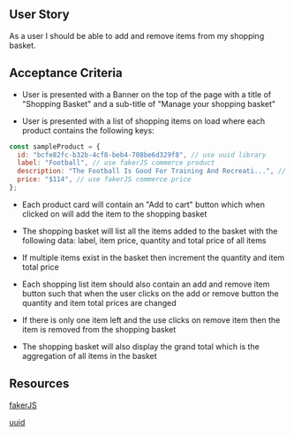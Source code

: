## User Story

As a user I should be able to add and remove items from my shopping basket.

## Acceptance Criteria

- User is presented with a Banner on the top of the page with a title of "Shopping Basket" and a sub-title of "Manage your shopping basket"

- User is presented with a list of shopping items on load where each product contains the following keys:

```javascript
const sampleProduct = {
  id: "bcfe82fc-b32b-4cf8-beb4-708be6d329f8", // use uuid library
  label: "Football", // use fakerJS commerce product
  description: "The Football Is Good For Training And Recreati...", // use fakerJS commerce productDescription
  price: "$114", // use fakerJS commerce price
};
```

- Each product card will contain an "Add to cart" button which when clicked on will add the item to the shopping basket

- The shopping basket will list all the items added to the basket with the following data: label, item price, quantity and total price of all items

- If multiple items exist in the basket then increment the quantity and item total price

- Each shopping list item should also contain an add and remove item button such that when the user clicks on the add or remove button the quantity and item total prices are changed

- If there is only one item left and the use clicks on remove item then the item is removed from the shopping basket

- The shopping basket will also display the grand total which is the aggregation of all items in the basket

## Resources

[fakerJS](https://fakerjs.dev/api/commerce.html)

[uuid](https://www.npmjs.com/package/uuid?activeTab=readme)
